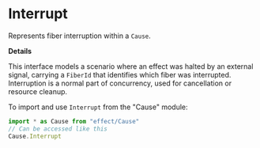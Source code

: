 # Interrupt

Represents fiber interruption within a `Cause`.

**Details**

This interface models a scenario where an effect was halted by an external
signal, carrying a `FiberId` that identifies which fiber was interrupted.
Interruption is a normal part of concurrency, used for cancellation or
resource cleanup.

To import and use `Interrupt` from the "Cause" module:

```ts
import * as Cause from "effect/Cause"
// Can be accessed like this
Cause.Interrupt
```
